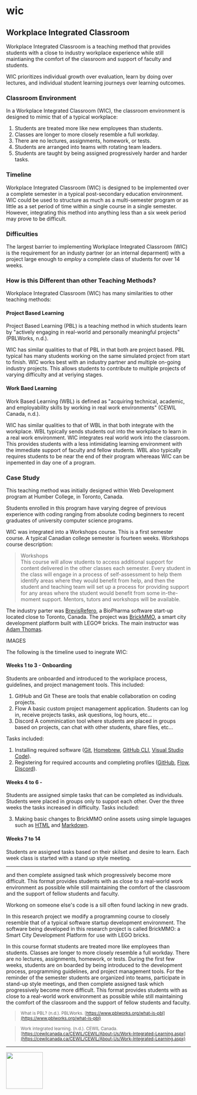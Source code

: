 # wic

<style>@import url("//readme.codeadam.ca/readme.css");</style>

## Workplace Integrated Classroom

Workplace Integrated Classroom is a teaching method that provides students with a close to industry workplace experience while still maintianing the comfort of the classroom and support of faculty and students.

WIC prioritizes individual growth over evaluation, learn by doing over lectures, and individual student learning journeys over learning outcomes. 

### Classroom Environment

In a Workplace Integrated Classroom (WIC), the classroom environment is designed to mimic that of a typical workplace:

1. Students are treated more like new employees than students.
2. Classes are longer to more closely resemble a full workday.
3. There are no lectures, assignments, homework, or tests.
4. Students are arranged into teams with rotating team leaders.
5. Students are taught by being assigned progressively harder and harder tasks.

### Timeline

Workplace Integrated Classroom (WIC) is designed to be implemented over a complete semester in a typical post-secondary education environment. WIC could be used to structure as much as a multi-semester program or as little as a set period of time within a single course in a single semester. However, integrating this method into anything less than a six week period may prove to be difficult. 

### Difficulties

The largest barrier to implementing Workplace Integrated Classroom (WIC) is the requirement for an industy partner (or an internal deparment) with a project large enough to *employ* a complete class of students for over 14 weeks.

### How is this Different than other Teaching Methods?

Workplace Integrated Classroom (WIC) has many similarities to other teaching methods:

#### Project Based Learning

Project Based Learning (PBL) is a teaching method in which students learn by "actively engaging in real-world and personally meaningful projects" (PBLWorks, n.d.). 

WIC has similar qualities to that of PBL in that both are project based. PBL typical has many students working on the same simulated project from start to finish. WIC works best with an industry partner and multiple on-going industry projects. This allows students to contribute to multiple projects of varying difficulty and at veriying stages. 

#### Work Baed Learning 

Work Based Learning (WBL) is defined as "acquiring technical, academic, and employability skills by working in real work environments" (CEWIL Canada, n.d.). 

WIC has similar qualities to that of WBL in that both integrate with the workplace. WBL typically sends students out into the workplace to learn in a real work environment. WIC integrates real world work into the classroom. This provides students with a less intimidating learning environment with the immediate support of faculty and fellow students. WBL also typically requires students to be near the end of their program whereaas WIC can be inpemented in day one of a program.

### Case Study

This teaching method was initially designed within Web Development program at Humber College, in Toronto, Canada. 

Students enrolled in this program have varying degree of previous experience with coding ranging from absolute coding beginners to recent graduates of university computer science programs.

WIC was integrated into a Workshops course. This is a first semester course. A typical Canadian college semester is fourteen weeks. Workshops course description:

> Workshops  
> This course will allow students to access additional support for content delivered in the other classes each semester. Every student in the class will engage in a process of self-assessment to help them identify areas where they would benefit from help, and then the student and teaching team will set up a process for providing support for any areas where the student would benefit from some in-the-moment support. Mentors, tutors and workshops will be available.

The industry parter was [BrevisRefero](https://www.brevisrefero.com/), a BioPharma software start-up located close to Toronto, Canada. The project was [BrickMMO](https://brickmmo.com/), a smart city development platform built with LEGO® bricks. The main instructor was [Adam Thomas](https://codeadam.ca/).

IMAGES

The following is the timeline used to inegrate WIC:

#### Weeks 1 to 3 - Onboarding

Students are onboarded and introduced to the workplace process, guidelines, and project management tools. This included:

1. GitHub and Git
    These are tools that enable collaboration on coding projects.
2. Flow
    A basic custom project management application. Students can log in, receive projects tasks, ask questions, log hours, etc...
3. Discord
    A comminication tool where students are placed in groups based on projects, can chat with other students, share files, etc...

Tasks included:

1. Installing required software ([Git](https://git-scm.com/), [Homebrew](https://brew.sh/), [GitHub CLI](https://cli.github.com/), [Visual Studio Code](https://code.visualstudio.com/)).
2. Registering for required accounts and completing profiles ([GitHub](https://cli.github.com/), [Flow](https://flow.brickmmo.com/), [Discord](https://discord.com/)).

#### Weeks 4 to 6 - 

Students are assigned simple tasks that can be completed as individuals. Students were placed in groups only to suppot each other. Over the three weeks the tasks increased in difficulty. Tasks included:

3. Making basic changes to BrickMMO online assets using simple laguages such as [HTML](https://developer.mozilla.org/en-US/docs/Web/HTML) and [Markdown](https://daringfireball.net/projects/markdown/syntax). 

#### Weeks 7 to 14

Students are assigned tasks based on their skilset and desire to learn. Each week class is started with a stand up style meeting. 

***

and then complete assigned task which progressively become more difficult. This format provides students with as close to a real-world work environment as possible while still maintaining the comfort of the classroom and the support of fellow students and faculty.

Workong on someone else's code is a sill often found lacking in new grads.


In this research project we modify a programming course to closely resemble that of a typical software startup development environment. The software being developed in this research project is called BrickMMO: a Smart City Development Platform for use with LEGO bricks. 

In this course format students are treated more like employees than students. Classes are longer to more closely resemble a full workday. There are no lectures, assignments, homework, or tests. During the first few weeks, students are on boarded by being introduced to the development process, programming guidelines, and project management tools. For the reminder of the semester students are organized into teams, participate in stand-up style meetings, and then complete assigned task which progressively become more difficult. This format provides students with as close to a real-world work environment as possible while still maintaining the comfort of the classroom and the support of fellow students and faculty.


> <small>What is PBL? (n.d.). PBLWorks. [https://www.pblworks.org/what-is-pbl](https://www.pblworks.org/what-is-pbl)</small>

> <small>Work integrated learning. (n.d.). CEWIL Canada. [https://cewilcanada.ca/CEWIL/CEWIL/About-Us/Work-Integrated-Learning.aspx](https://cewilcanada.ca/CEWIL/CEWIL/About-Us/Work-Integrated-Learning.aspx)</small>  

---

<a href="https://brickmmo.com">
<img src="https://brickmmo.com/images/brickmmo-logo-horizontal.jpg" width="100">
</a>
